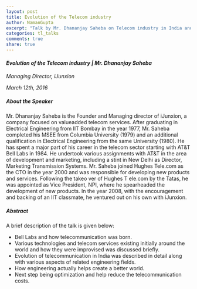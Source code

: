 ```yaml
---
layout: post
title: Evolution of the Telecom industry
author: NamanGupta
excerpt: "Talk by Mr. Dhananjay Saheba on Telecom industry in India and it's Evolution"
categories: tl_talks
comments: true
share: true
---
```


#### *Evolution of the Telecom industry | Mr. Dhananjay Saheba*

*Managing Director, iJunxion*

*March 12th, 2016*

##### About the Speaker
Mr. Dhananjay Saheba is the Founder and Managing director of iJunxion, a company focused on valueadded telecom services. After graduating in Electrical Engineering from IIT Bombay in the year 1977, Mr. Saheba completed his MSEE from Columbia University (1979) and an additional qualification in Electrical Engineering from the same University (1980). 
He has spent a major part of his career in the telecom sector starting with AT&T Bell Labs in 1984. He undertook various assignments with AT&T in the area of development and marketing, including a stint in New Delhi as Director, Marketing Transmission Systems. Mr. Saheba joined Hughes Tele.com as the CTO in the year 2000 and was responsible for developing new products and services. Following the takeo ver of Hughes T ele.com by the Tatas, he was appointed as Vice President, NPI, where he spearheaded the development of new products. In the year 2008, with the encouragement and backing of an IIT classmate, he ventured out on his own with
iJunxion.

##### Abstract
A brief description of the talk is given below:

- Bell Labs and how telecommunication was born.
- Various technologies and telecom services existing initially around the world and how they were improvised was discussed briefly.
- Evolution of telecommunication in India was described in detail along with various aspects of related engineering fields.
- How engineering actually helps create a better world.
- Next step being optimization and help reduce the telecommunication costs.